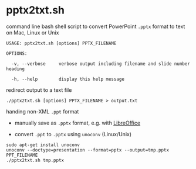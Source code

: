 pptx2txt.sh
===========

command line bash shell script to convert PowerPoint `.pptx` format to text on Mac, Linux or Unix

~~~
USAGE: pptx2txt.sh [options] PPTX_FILENAME

OPTIONS:

  -v, --verbose     verbose output including filename and slide number heading

  -h, --help        display this help message

~~~

redirect output to a text file
~~~
./pptx2txt.sh [options] PPTX_FILENAME > output.txt
~~~

handing non-XML `.ppt` format

* manually save as `.pptx` format, e.g. with [LibreOffice](https://www.libreoffice.org/)

* convert `.ppt` to `.pptx` using `unoconv` (Linux/Unix)
~~~
sudo apt-get install unoconv
unoconv --doctype=presentation --format=pptx --output=tmp.pptx PPT_FILENAME
./pptx2txt.sh tmp.pptx
~~~
